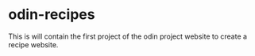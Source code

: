 # odin-recipes
This is will contain the first project of the odin project website to create a recipe website.

